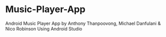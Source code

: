# Music-Player-App
Android Music Player App by Anthony Thanpoovong, Michael Danfulani & Nico Robinson
Using Android Studio
